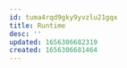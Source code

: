 ```yaml
---
id: tuma4rqd9gky9yvzlu21gqx
title: Runtime
desc: ''
updated: 1656306682319
created: 1656306681464
---
```


